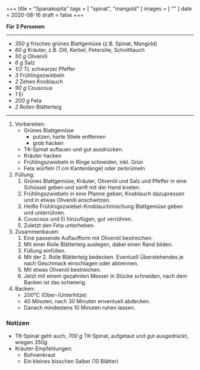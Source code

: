 +++
title = "Spanakopita"
tags = [ "spinat", "mangold" ]
images = [ "" ]
date = 2020-08-16
draft = false
+++

**Für 3 Personen**

---

- *350 g* frisches grünes Blattgemüse (z.B. Spinat, Mangold)
- *60 g* Kräuter, z.B. Dill, Kerbel, Petersilie, Schnittlauch
- *50 g* Olivenöl
- *6 g* Salz
- *1/2 TL* schwarzer Pfeffer
- *3* Frühlingszwiebeln
- *2* Zehen Knoblauch
- *90 g* Couscous
- *1* Ei
- *200 g* Feta
- *2* Rollen Blätterteig

---

1. Vorbereiten:
   * Grünes Blattgemüse
     * putzen, harte Stiele entfernen
     * grob hacken
   * TK-Spinat auftauen und gut ausdrücken.
   * Kräuter hacken
   * Frühlingszwiebeln in Ringe schneiden, inkl. Grün
   * Feta würfeln (1 cm Kantenlänge) oder zerkrümeln
2. Füllung:
    1. Grünes Blattgemüse, Kräuter, Olivenöl und Salz und Pfeffer in eine Schüssel geben und sanft mit der Hand kneten.
    3. Frühlingszwiebeln in eine Pfanne geben, Knoblauch dazupressen und in etwas Olivenöl anschwitzen.
    4. Heiße Frühlingszwiebel-Knoblauchmischung Blattgemüse geben und unterrühren.
    5. Couscous und Ei hinzufügen, gut verrühren.
    6. Zuletzt den Feta unterheben.
3. Zusammenbauen:
    1. Eine passende Auflaufform mit Olivenöl bestreichen.
    2. Mit einer Rolle Blätterteig auslegen, dabei einen Rand bilden.
    3. Füllung einfüllen.
    4. Mit der 2. Rolle Blätterteig bedecken. Eventuell Überstehendes je nach Geschmack einschlagen oder abtrennen.
    5. Mit etwas Olivenöl bestreichen.
    6. Jetzt mit einem gezahnten Messer in Stücke schneiden, nach dem Backen ist das schwierig.
4. Backen:
   * 200°C (Ober-/Unterhitze)
   * 40 Minuten, nach 30 Minuten enventuell abdecken.
   * Danach mindestens 10 Minuten ruhen lassen.

### Notizen
* TK-Spinat geht auch, *700 g* TK-Spinat, aufgetaut und gut ausgedrückt, wiegen *350g*.
* Kräuter-Empfehlungen:
  * Bohnenkraut
  * Ein kleines bisschen Salbei (10 Blätter)
